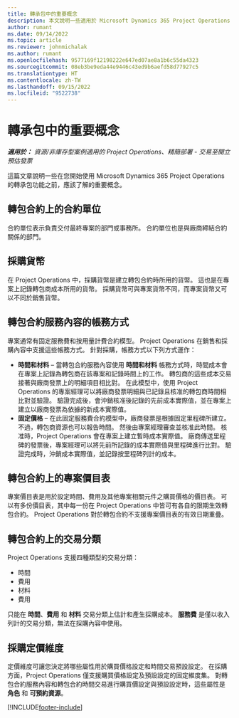 ```yaml
---
title: 轉承包中的重要概念
description: 本文說明一些適用於 Microsoft Dynamics 365 Project Operations 中的轉承包的重要概念。
author: rumant
ms.date: 09/14/2022
ms.topic: article
ms.reviewer: johnmichalak
ms.author: rumant
ms.openlocfilehash: 9577169f12198222e647ed07ae8a1b6c55da4323
ms.sourcegitcommit: 08eb3be9eda44e9446c43ed9b6aefd58d77927c5
ms.translationtype: HT
ms.contentlocale: zh-TW
ms.lasthandoff: 09/15/2022
ms.locfileid: "9522738"
---
```

# <a name="key-concepts-in-subcontracting"></a>轉承包中的重要概念


_**適用於：** 資源/非庫存型案例適用的 Project Operations、精簡部署 - 交易至開立預估發票_

這篇文章說明一些在您開始使用 Microsoft Dynamics 365 Project Operations 的轉承包功能之前，應該了解的重要概念。

## <a name="contracting-unit-on-the-subcontract"></a>轉包合約上的合約單位

合約單位表示負責交付最終專案的部門或事務所。 合約單位也是與廠商締結合約關係的部門。

## <a name="purchase-currency"></a>採購貨幣

在 Project Operations 中，採購貨幣是建立轉包合約時所用的貨幣。 這也是在專案上記錄轉包商成本所用的貨幣。 採購貨幣可與專案貨幣不同，而專案貨幣又可以不同於銷售貨幣。

## <a name="billing-methods-on-subcontract-lines"></a>轉包合約服務內容的帳務方式

專案通常有固定服務費和按用量計費合約模型。 Project Operations 在銷售和採購內容中支援這些帳務方式。 針對採購，帳務方式以下列方式運作：

- **時間和材料** – 當轉包合約服務內容使用 **時間和材料** 帳務方式時，時間成本會在專案上記錄為轉包商在該專案和記錄時間上的工作。 轉包商的這些成本交易接著與廠商發票上的明細項目相比對。 在此模型中，使用 Project Operations 的專案經理可以將廠商發票明細與已記錄且核准的轉包商時間相比對並驗證。 驗證完成後，會沖銷核准後記錄的先前成本實際值，並在專案上建立以廠商發票為依據的新成本實際值。
- **固定價格** – 在此固定服務費合約模型中，廠商發票是根據固定里程碑所建立。 不過，轉包商資源也可以報告時間。 然後由專案經理審查並核准此時間。 核准時，Project Operations 會在專案上建立暫時成本實際值。 廠商傳送里程碑的發票後，專案經理可以將先前所記錄的成本實際值與里程碑進行比對。 驗證完成時，沖銷成本實際值，並記錄按里程碑列計的成本。

## <a name="project-price-lists-on-subcontracts"></a>轉包合約上的專案價目表

專案價目表是用於設定時間、費用及其他專案相關元件之購買價格的價目表。 可以有多份價目表，其中每一份在 Project Operations 中皆可有各自的限期生效轉包合約。 Project Operations 對於轉包合約不支援專案價目表的有效日期重疊。

## <a name="transaction-classes-on-subcontracts"></a>轉包合約上的交易分類

Project Operations 支援四種類型的交易分類：

- 時間
- 費用
- 材料
- 費用

只能在 **時間**、**費用** 和 **材料** 交易分類上估計和產生採購成本。 **服務費** 是僅以收入列計的交易分類，無法在採購內容中使用。

## <a name="purchase-pricing-dimensions"></a>採購定價維度

定價維度可讓您決定將哪些屬性用於購買價格設定和時間交易預設設定。 在採購方面，Project Operations 僅支援購買價格設定及預設設定的固定維度集。 對轉包合約服務內容和轉包合約時間交易進行購買價設定與預設設定時，這些屬性是 **角色** 和 **可預約資源**。

[!INCLUDE[footer-include](../../includes/footer-banner.md)]
